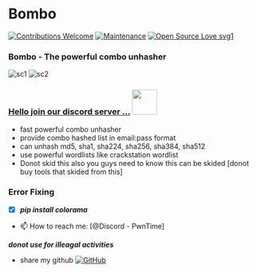 # Bombo
[![Contributions Welcome](https://img.shields.io/badge/contributions-welcome-blue.svg?style=flat)]()
[![Maintenance](https://img.shields.io/badge/Maintained%3F-yes-green.svg)](https://GitHub.com//thelinuxuser-choice/AnonCracker/)
[![Open Source Love svg1](https://badges.frapsoft.com/os/v1/open-source.svg?v=103)](https://github.com/ellerbrock/open-source-badges/)

###  Bombo - The powerful combo unhasher
![sc1](https://media.discordapp.net/attachments/871390391541317642/871579839709196288/1.PNG?width=569&height=372)
![sc2](https://media.discordapp.net/attachments/871390391541317642/871579839780495480/2.PNG?width=788&height=135)


### [Hello join our discord server ...](https://discord.gg/r95bVZzC8Q) <img src="https://media.giphy.com/media/mGcNjsfWAjY5AEZNw6/giphy.gif" width="50">
-  fast powerful combo unhasher
-  provide combo hashed list in email:pass format
-  can unhash md5, sha1, sha224, sha256, sha384, sha512
-  use powerful wordlists like crackstation wordlist
-  Donot skid this also you guys need to know this can be skided [donot buy tools that skided from this]





### Error Fixing
- [x] ***pip  install colorama***





- 📫 How to reach me:  [@Discord - PwnTime]


***donot use for illeagal activities***




- share my github
[![GitHub](https://img.shields.io/badge/-GitHub-181717?style=flat-square&logo=github&link=https://github.com/Z4nzu/)](https://github.com/thelinuxuser-choice/)
